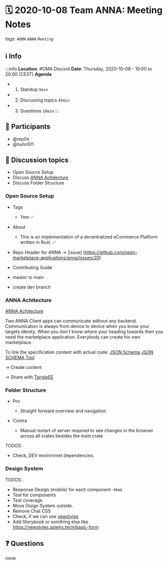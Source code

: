 # 🗓️ 2020-10-08 Team ANNA: Meeting Notes
###### tags: `#OMA` `ANNA` `Meeting`


## ℹ️ Info
:::info
**Location**: #OMA Discord
**Date**: Thursday, 2020-10-08 - 19:00 to 20:00 (CEST) 
**Agenda**
- 1. Standup `5min`
- 2. Discussing topics `45min`
- 3. Questions `10min`
:::

## 👥 Participants
- @rep0x
- @huhn511

## 💬 Discussion topics
- Open Source Setup
- Discuss [ANNA Achitecture](https://hackmd.io/@WZdHn6o0TmiYck3zlENRsw/B1P4JDHrw/edit)
- Discuss Folder Structure

### Open Source Setup
- Tags
    - Yew ✅

- About
    - This is an implementation of a decentralized eCommerce Platform written in Rust. ✅

- Repo Header for ANNA -> [issue] (https://github.com/open-marketplace-applications/anna/issues/20)
- Contributing Guide
- master to main
- create dev branch 


### ANNA Achitecture

[ANNA Achitecture](https://hackmd.io/@WZdHn6o0TmiYck3zlENRsw/B1P4JDHrw/edit)

Two ANNA Client apps can communicate without any backend.
Communication is always from device to device when you know your targets idenity. When you don't know where your heading towards then you need the marketplace application. Everybody can create his own marketplace.

To link the specification content with actual code:
[JSON Schema](https://json-schema.org/)
[JSON SCHEMA Tool](https://jsonschema.net/home)

-> Create content

-> Share with [TangleEE](https://tangle.ee/)

### Folder Structure
- Pro
    - Straight forward overview and navigation

- Contra
    - Manual restart of server required to see changes in the browser across all crates besides the main crate


TODOS: 
- Check, DEV environmet dependencies. 

### Design System


TODOS: 
- Response Design (mobile) for each component -less
- Test for components
- Test coverage
- Move Disign System outside.
- Remove Chat CSS
- Check, if we can use [yewstyles](https://yewstyles.spielrs.tech/basic-form)
- Add Storybook or somthing else like https://yewstyles.spielrs.tech/basic-form

## ❓ Questions
none